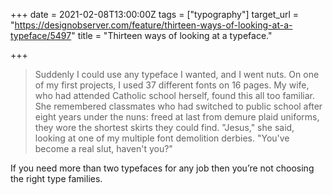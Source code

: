 +++
date = 2021-02-08T13:00:00Z
tags = ["typography"]
target_url = "https://designobserver.com/feature/thirteen-ways-of-looking-at-a-typeface/5497"
title = "Thirteen ways of looking at a typeface."

+++
> Suddenly I could use any typeface I wanted, and I went nuts. On one of my first projects, I used 37 different fonts on 16 pages. My wife, who had attended Catholic school herself, found this all too familiar. She remembered classmates who had switched to public school after eight years under the nuns: freed at last from demure plaid uniforms, they wore the shortest skirts they could find. "Jesus," she said, looking at one of my multiple font demolition derbies. "You've become a real slut, haven't you?"

If you need more than two typefaces for any job then you’re not choosing the right type families.